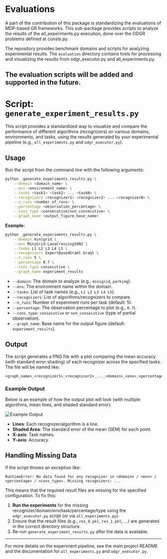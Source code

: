 # Evaluations
A part of the contribution of this package is standardizing the evaluations of MDP-based GR frameworks.
This sub-package provides scripts to analyze the results of the all_experiments.py execution, done over the ODGR problems defined at consts.py.

The repository provides benchmark domains and scripts for analyzing experimental results. The `evaluation` directory contains tools for processing and visualizing the results from odgr_executor.py and all_experiments.py.

## The evaluation scripts will be added and supported in the future.

# Script: `generate_experiment_results.py`

This script provides a standardized way to visualize and compare the performance of different algorithms (recognizers) on various domains, environments, and tasks, using the results generated by your experimental pipeline (e.g., `all_experiments.py` and `odgr_executor.py`).

## Usage

Run the script from the command line with the following arguments:

```bash
python _generate_experiments_results.py \
    --domain <domain_name> \
    --env <environment_name> \
    --tasks <task1> <task2> ... <taskN> \
    --recognizers <recognizer1> <recognizer2> ... <recognizerN> \
    --n_runs <number_of_runs> \
    --percentage <observation_percentage> \
    --cons_type <consecutive|non_consecutive> \
    --graph_name <output_figure_base_name>
```

**Example:**
```bash
python _generate_experiments_results.py \
    --domain minigrid \
    --env MiniGrid-LavaCrossingS9N2 \
    --tasks L1 L2 L3 L4 L5 \
    --recognizers ExpertBasedGraml Graql \
    --n_runs 5 \
    --percentage 0.7 \
    --cons_type consecutive \
    --graph_name experiment_results
```

- `--domain`: The domain to analyze (e.g., `minigrid`, `parking`).
- `--env`: The environment name within the domain.
- `--tasks`: List of task names (e.g., `L1 L2 L3 L4 L5`).
- `--recognizers`: List of algorithms/recognizers to compare.
- `--n_runs`: Number of experiment runs per task (default: 5).
- `--percentage`: The observation percentage to plot (e.g., `0.7`).
- `--cons_type`: `consecutive` or `non_consecutive` (type of partial observation).
- `--graph_name`: Base name for the output figure (default: `experiment_results`).

## Output

The script generates a PNG file with a plot comparing the mean accuracy (with standard error shading) of each recognizer across the specified tasks. The file will be named like:

```
<graph_name>_<recognizer1>_<recognizer2>_..._<domain>_<env>_<percentage>_<cons_type>.png
```

### Example Output

Below is an example of how the output plot will look (with multiple algorithms, mean lines, and shaded standard error):

![Example Output](example_output.png)

- **Lines**: Each recognizer/algorithm is a line.
- **Shaded Area**: The standard error of the mean (SEM) for each point.
- **X-axis**: Task names.
- **Y-axis**: Accuracy.

## Handling Missing Data

If the script throws an exception like:

```
RuntimeError: No data found for any recognizer in <domain> / <env> / <percentage> / <cons_type>. Missing recognizers: ...
```

This means that the required result files are missing for the specified configuration. To fix this:

1. **Run the experiments** for the missing recognizer/domain/env/task/percentage/type using the `odgr_executor.py` script (or via `all_experiments.py`).
2. Ensure that the result files (e.g., `res_0.pkl`, `res_1.pkl`, ...) are generated in the correct directory structure.
3. Re-run `generate_experiment_results.py` after the data is available.

---

For more details on the experiment pipeline, see the main project README and the documentation for `all_experiments.py` and `odgr_executor.py`.
